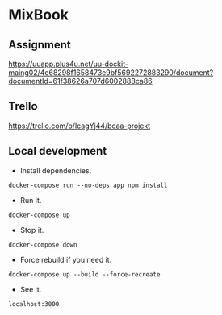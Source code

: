 # MixBook

## Assignment

https://uuapp.plus4u.net/uu-dockit-maing02/4e68298f1658473e9bf5692272883290/document?documentId=61f38626a707d6002888ca86

## Trello

https://trello.com/b/IcagYj44/bcaa-projekt

## Local development

- Install dependencies.

`docker-compose run --no-deps app npm install`

- Run it.

`docker-compose up`

- Stop it.

`docker-compose down`

- Force rebuild if you need it.

`docker-compose up --build --force-recreate`

- See it.

`localhost:3000`
